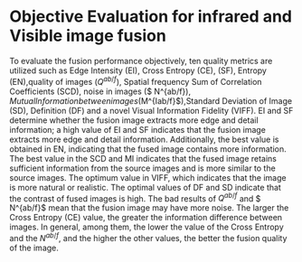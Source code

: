# Objective Evaluation for infrared and Visible image fusion 
To evaluate the fusion performance objectively, ten quality metrics are utilized such as Edge Intensity (EI), 
Cross Entropy (CE), (SF), Entropy (EN),quality of images ($Q^{ab/f}$), Spatial frequency Sum of Correlation Coefficients (SCD),
noise in images ($ N^{ab/f}$), Mutual Information between images ($M^{Iab/f}$),Standard Deviation of Image (SD),
Definition (DF)  and a novel Visual Information Fidelity (VIFF). EI and SF determine whether the fusion image extracts more edge and 
detail information; a high value of EI and SF indicates that the fusion image extracts more edge and detail information. Additionally, 
the best value is obtained in EN, indicating that the fused image contains more information. The best value in the SCD and MI indicates 
that the fused image retains sufficient information from the source images and is more similar to the source images. The optimum value in
VIFF, which indicates that the image is more natural or realistic. The optimal values of DF and SD indicate that the contrast of fused images 
is high. The bad results of $Q^{ab/f}$ and $ N^{ab/f}$ mean that the fusion image may have more noise. The larger the Cross Entropy (CE) value,
the greater the information difference between images. In general, among them, the lower the value  of the Cross Entropy and the $N^{ab/f}$, and
the higher the other values, the better the fusion quality of the image.
